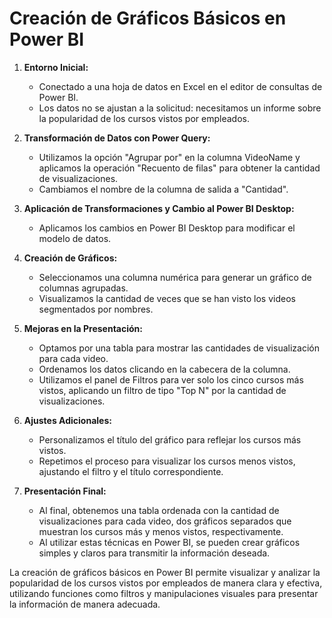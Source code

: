 # Creación de Gráficos Básicos en Power BI

1. **Entorno Inicial:**
   - Conectado a una hoja de datos en Excel en el editor de consultas de Power BI.
   - Los datos no se ajustan a la solicitud: necesitamos un informe sobre la popularidad de los cursos vistos por empleados.

2. **Transformación de Datos con Power Query:**
   - Utilizamos la opción "Agrupar por" en la columna VideoName y aplicamos la operación "Recuento de filas" para obtener la cantidad de visualizaciones.
   - Cambiamos el nombre de la columna de salida a "Cantidad".

3. **Aplicación de Transformaciones y Cambio al Power BI Desktop:**
   - Aplicamos los cambios en Power BI Desktop para modificar el modelo de datos.

4. **Creación de Gráficos:**
   - Seleccionamos una columna numérica para generar un gráfico de columnas agrupadas.
   - Visualizamos la cantidad de veces que se han visto los videos segmentados por nombres.

5. **Mejoras en la Presentación:**
   - Optamos por una tabla para mostrar las cantidades de visualización para cada video.
   - Ordenamos los datos clicando en la cabecera de la columna.
   - Utilizamos el panel de Filtros para ver solo los cinco cursos más vistos, aplicando un filtro de tipo "Top N" por la cantidad de visualizaciones.

6. **Ajustes Adicionales:**
   - Personalizamos el título del gráfico para reflejar los cursos más vistos.
   - Repetimos el proceso para visualizar los cursos menos vistos, ajustando el filtro y el título correspondiente.

7. **Presentación Final:**
   - Al final, obtenemos una tabla ordenada con la cantidad de visualizaciones para cada video, dos gráficos separados que muestran los cursos más y menos vistos, respectivamente.
   - Al utilizar estas técnicas en Power BI, se pueden crear gráficos simples y claros para transmitir la información deseada.

La creación de gráficos básicos en Power BI permite visualizar y analizar la popularidad de los cursos vistos por empleados de manera clara y efectiva, utilizando funciones como filtros y manipulaciones visuales para presentar la información de manera adecuada.
